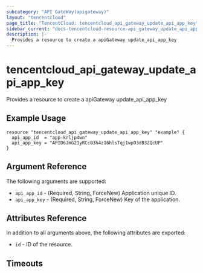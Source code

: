 ```yaml
---
subcategory: "API GateWay(apigateway)"
layout: "tencentcloud"
page_title: "TencentCloud: tencentcloud_api_gateway_update_api_app_key"
sidebar_current: "docs-tencentcloud-resource-api_gateway_update_api_app_key"
description: |-
  Provides a resource to create a apiGateway update_api_app_key
---
```


# tencentcloud_api_gateway_update_api_app_key

Provides a resource to create a apiGateway update_api_app_key

## Example Usage

```hcl
resource "tencentcloud_api_gateway_update_api_app_key" "example" {
  api_app_id  = "app-krljp4wn"
  api_app_key = "APID6JmG21yRCc03h4z16hlsTqj1wpO3dB3ZQcUP"
}
```

## Argument Reference

The following arguments are supported:

* `api_app_id` - (Required, String, ForceNew) Application unique ID.
* `api_app_key` - (Required, String, ForceNew) Key of the application.

## Attributes Reference

In addition to all arguments above, the following attributes are exported:

* `id` - ID of the resource.



## Timeouts

<no value>


